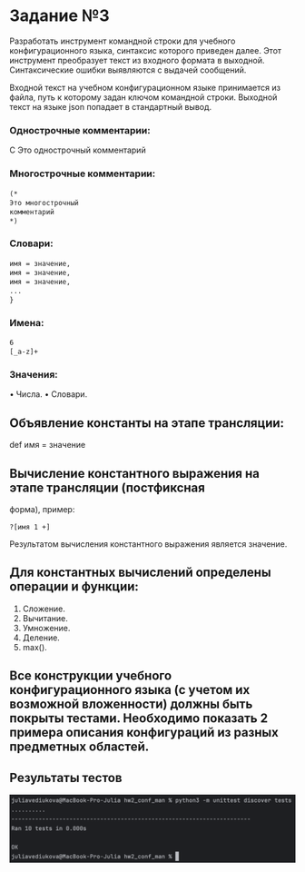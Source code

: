 # Задание №3

Разработать инструмент командной строки для учебного конфигурационного языка, синтаксис которого приведен далее. Этот инструмент преобразует текст из входного формата в выходной. Синтаксические ошибки выявляются с выдачей сообщений.

Входной текст на учебном конфигурационном языке принимается из файла, путь к которому задан ключом командной строки. Выходной текст на языке json попадает в стандартный вывод.

### Однострочные комментарии:

C Это однострочный комментарий

### Многострочные комментарии:

```
(*
Это многострочный
комментарий
*)
```

### Словари:

```{
имя = значение,
имя = значение,
имя = значение,
...
}
```

### Имена:

```
6
[_a-z]+
```

### Значения:

• Числа.
• Словари.

## Объявление константы на этапе трансляции:

def имя = значение

## Вычисление константного выражения на этапе трансляции (постфиксная
форма), пример:

```
?[имя 1 +]
```

Результатом вычисления константного выражения является значение.

## Для константных вычислений определены операции и функции:

1. Сложение.
2. Вычитание.
3. Умножение.
4. Деление.
5. max().

## Все конструкции учебного конфигурационного языка (с учетом их возможной вложенности) должны быть покрыты тестами. Необходимо показать 2 примера описания конфигураций из разных предметных областей.

## Результаты тестов

![Скриншот](tests_hw2.png)